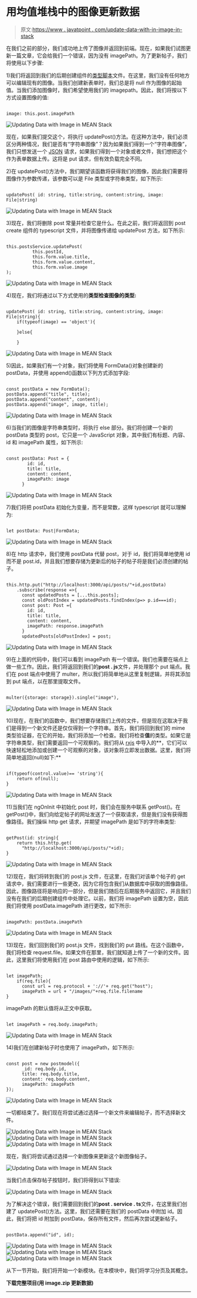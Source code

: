 # 用均值堆栈中的图像更新数据

> 原文:[https://www . javatpoint . com/update-data-with-in-image-in-stack](https://www.javatpoint.com/updating-data-with-image-in-mean-stack)

在我们之前的部分，我们成功地上传了图像并返回到前端。现在，如果我们试图更新一篇文章，它会给我们一个错误，因为没有 imagePath。为了更新帖子，我们将使用以下步骤:

1)我们将返回到我们的后期创建组件的[类型脚本](https://www.javatpoint.com/typescript-tutorial)文件。在这里，我们没有任何地方可以编辑现有的图像。当我们创建新表单时，我们总是将 null 作为图像的起始值。当我们添加图像时，我们希望使用我们的 imagepath。因此，我们将按以下方式设置图像的值:

```

image: this.post.imagePath

```

![Updating Data with Image in MEAN Stack](../Images/8c75f8527ee0b7ea098de1222288d646.png)

现在，如果我们提交这个，将执行 updatePost()方法。在这种方法中，我们必须区分两种情况，我们是否有“字符串图像”？因为如果我们得到一个“字符串图像”，我们只想发送一个 [JSON](https://www.javatpoint.com/json-tutorial) 请求，如果我们得到一个对象或者文件，我们想把这个作为表单数据上传。这将是 put 请求，但有效负载完全不同。

2)在 updatePost()方法中，我们期望该函数将获得我们的图像，因此我们需要将图像作为参数传递，该参数可以是 File 类型或字符串类型，如下所示:

```

updatePost( id: string, title:string, content:string, image: File|string)

```

![Updating Data with Image in MEAN Stack](../Images/3d17e654d40639605823f23150862ab8.png)

3)现在，我们将删除 post 常量并检查它是什么。在此之前，我们将返回到 post create 组件的 typescript 文件，并将图像传递给 updatePost 方法，如下所示:

```

this.postsService.updatePost(
          this.postId,
          this.form.value.title,
          this.form.value.content,
          this.form.value.image
);

```

![Updating Data with Image in MEAN Stack](../Images/977e47a7b96916833f0f61253d71065b.png)

4)现在，我们将通过以下方式使用的**类型检查图像的类型:**

```

updatePost( id: string, title:string, content:string, image: File|string){
    if(typeof(image) == 'object'){

    }else{

    }

```

![Updating Data with Image in MEAN Stack](../Images/20de380aa78b43af435f76b208a51de7.png)

5)因此，如果我们有一个对象，我们将使用 FormData()对象创建新的 postData，并使用 append()函数以下列方式添加字段:

```

const postData = new FormData();
postData.append("title", title);
postData.append("content", content);
postData.append("image", image, title);

```

![Updating Data with Image in MEAN Stack](../Images/71ea96620db0054e04313c5c7860ecda.png)

6)当我们的图像是字符串类型时，将执行 else 部分。我们将创建一个新的 postData 类型的 post，它只是一个 JavaScript 对象，其中我们有标题、内容、id 和 imagePath 属性，如下所示:

```

const postData: Post = {
        id: id,
        title: title,
        content: content,
        imagePath: image
      }

```

![Updating Data with Image in MEAN Stack](../Images/e673c361e184db4fedcbc0003d590ca1.png)

7)我们将把 postData 初始化为变量，而不是常数，这样 typescript 就可以理解为:

```

let postData: Post|FormData;

```

![Updating Data with Image in MEAN Stack](../Images/3f66cd3ac301f2118cd4fcc4e9b9f25b.png)

8)在 http 请求中，我们使用 postData 代替 post，对于 id，我们将简单地使用 id 而不是 post.id，并且我们想要存储为更新后的帖子的帖子将是我们必须创建的帖子。

```

this.http.put("http://localhost:3000/api/posts/"+id,postData)
    .subscribe(response =>{
      const updatedPosts = [...this.posts];
      const oldPostIndex = updatedPosts.findIndex(p=> p.id===id);
      const post: Post ={
        id: id,
        title: title,
        content: content,
        imagePath: response.imagePath
      }
      updatedPosts[oldPostIndex] = post;

```

![Updating Data with Image in MEAN Stack](../Images/8375fcb166f81130c6a40bc76d34660c.png)

9)在上面的代码中，我们可以看到 imagePath 有一个错误。我们也需要在端点上做一些工作。因此，我们将返回到我们的**post . js**文件，并处理那个 put 端点。我们在 post 端点中使用了 multer，所以我们将简单地从这里复制逻辑，并将其添加到 put 端点，以在那里提取文件。

```

multer({storage: storage}).single("image"),

```

![Updating Data with Image in MEAN Stack](../Images/2657c2200c76648ebad8fc98ba4aaf46.png)

10)现在，在我们的函数中，我们想要存储我们上传的文件，但是现在这取决于我们是得到一个新文件还是仅仅得到一个字符串。首先，我们将回到我们的 mime 类型验证器，在它的开始，我们将添加一个检查。我们将检查**值**的类型。如果它是字符串类型，我们需要返回一个可观察的。我们将从 [rxjs](https://www.javatpoint.com/rxjs) 中导入的**，它们可以快速轻松地添加或创建一个可观察的对象，该对象将立即发出数据。这里，我们将简单地返回(null)如下:**

```

if(typeof(control.value)== 'string'){
    return of(null);
}

```

![Updating Data with Image in MEAN Stack](../Images/6022ac4715aa31f7274df2a4806442b7.png)

11)当我们在 ngOnInit 中初始化 post 时，我们会在服务中联系 getPost()。在 getPost()中，我们向给定帖子的网址发送了一个获取请求，但是我们没有获得图像路径。我们操纵 http get 请求，并期望 imagePath 是如下的字符串类型:

```

getPost(id: string){
    return this.http.get(
      "http://localhost:3000/api/posts/"+id);
}

```

![Updating Data with Image in MEAN Stack](../Images/de87b9100e330f4a34b499b2e521530a.png)

12)现在，我们将转到我们的 post.js 文件，在这里，在我们对该单个帖子的 get 请求中，我们需要进行一些更改，因为它将包含我们从数据库中获取的图像路径。因此，图像路径将是响应的一部分，但是我们随后在后期服务中返回它，并且我们没有在我们的后期创建组件中处理它。以前，我们将 imagePath 设置为空，因此我们将使用 postData.imagePath 进行更改，如下所示:

```

imagePath: postData.imagePath

```

![Updating Data with Image in MEAN Stack](../Images/30cab644c991002738ec8d9bb213566d.png)

13)现在，我们回到我们的 post.js 文件，找到我们的 put 路线。在这个函数中，我们将检查 request.file。如果文件在那里，我们就知道上传了一个新的文件。因此，这里我们将使用我们在 post 路由中使用的逻辑，如下所示:

```

let imagePath;
    if(req.file){
      const url = req.protocol + '://'+ req.get("host");
      imagePath = url + "/images/"+req.file.filename
}

```

imagePath 的默认值将从正文中获取。

```

let imagePath = req.body.imagePath;

```

![Updating Data with Image in MEAN Stack](../Images/dc344c7786fdb6e49ef9e7714fb110d1.png)

14)我们在创建新帖子时也使用了 imagePath，如下所示:

```

const post = new postmodel({
      _id: req.body.id,
      title: req.body.title,
      content: req.body.content,
      imagePath: imagePath
});

```

![Updating Data with Image in MEAN Stack](../Images/95abb247778febd047ecaf2c09aa3b2a.png)

一切都结束了。我们现在将尝试通过选择一个新文件来编辑帖子，而不选择新文件。

![Updating Data with Image in MEAN Stack](../Images/7ff3fed2c4d6c5d67c057c46dbf84c83.png)
![Updating Data with Image in MEAN Stack](../Images/8dd660366fb217759cd131a388abb516.png)
![Updating Data with Image in MEAN Stack](../Images/98a83181aa76e9895a10b49ca9b6d707.png)

现在，我们将尝试通过选择一个新图像来更新这个新图像帖子。

![Updating Data with Image in MEAN Stack](../Images/778d44b9b805535d462bfb33781c2512.png)

当我们点击保存帖子按钮时，我们将得到以下错误:

![Updating Data with Image in MEAN Stack](../Images/66f7af02758a19d8e426dadf160dae9f.png)

为了解决这个错误，我们需要回到我们的**post . service . ts**文件，在这里我们创建了 updatePost()方法。这里，我们还需要在我们的 postData 中附加 id。因此，我们将把 id 附加到 postData，保存所有文件，然后再次尝试更新帖子。

```

postData.append("id", id);

```

![Updating Data with Image in MEAN Stack](../Images/7d15557e77ae0a5d32d50a0b92e450ba.png)
![Updating Data with Image in MEAN Stack](../Images/9a7bfd1e744381cce86e839c86347d7e.png)
![Updating Data with Image in MEAN Stack](../Images/221c9cb0f65bd4e9784f9f8a65a11743.png)

从下一节开始，我们将开始一个新模块。在本模块中，我们将学习分页及其概念。

**下载完整项目(用 image.zip 更新数据)**

* * *